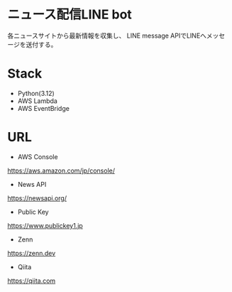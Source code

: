 # ニュース配信LINE bot

各ニュースサイトから最新情報を収集し、
LINE message APIでLINEへメッセージを送付する。

# Stack

- Python(3.12)
- AWS Lambda
- AWS EventBridge

# URL

- AWS Console

https://aws.amazon.com/jp/console/

- News API

https://newsapi.org/

- Public Key

https://www.publickey1.jp

- Zenn

https://zenn.dev

- Qiita

https://qiita.com